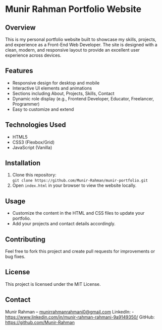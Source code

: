 # Munir Rahman Portfolio Website

## Overview
This is my personal portfolio website built to showcase my skills, projects, and experience as a Front-End Web Developer. The site is designed with a clean, modern, and responsive layout to provide an excellent user experience across devices.

## Features
- Responsive design for desktop and mobile  
- Interactive UI elements and animations  
- Sections including About, Projects, Skills, Contact  
- Dynamic role display (e.g., Frontend Developer, Educator, Freelancer, Programmer)  
- Easy to customize and extend  

## Technologies Used
- HTML5  
- CSS3 (Flexbox/Grid)  
- JavaScript (Vanilla)  

## Installation
1. Clone this repository:  
   `git clone https://github.com/Munir-Rahman/munir-portfolio.git`  
2. Open `index.html` in your browser to view the website locally.

## Usage
- Customize the content in the HTML and CSS files to update your portfolio.  
- Add your projects and contact details accordingly.

## Contributing
Feel free to fork this project and create pull requests for improvements or bug fixes.

## License
This project is licensed under the MIT License.

## Contact
Munir Rahman – munirrahmanrahmani0@gmail.com
LinkedIn: - https://www.linkedin.com/in/munir-rahman-rahmani-9a9149350/
GitHub: https://github.com/Munir-Rahman
